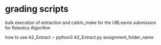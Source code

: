 # grading scripts 

bulk execution of extraction and catkin_make for the UBLearns submission for Robotics Algorithm 

how to use A2_Extract :-
python3 A2_Extract.py assignment_folder_name
